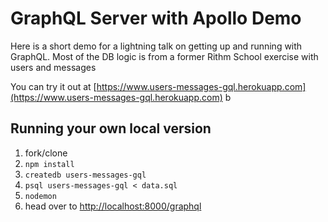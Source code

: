 # GraphQL Server with Apollo Demo

Here is a short demo for a lightning talk on getting up and running with GraphQL. Most of the DB logic is from a former Rithm School exercise with users and messages

You can try it out at [https://www.users-messages-gql.herokuapp.com](https://www.users-messages-gql.herokuapp.com)
b
## Running your own local version

1. fork/clone
2. `npm install`
1. `createdb users-messages-gql`
1. `psql users-messages-gql < data.sql`
3. `nodemon`
4. head over to [http://localhost:8000/graphql](http://localhost:8000/graphql)